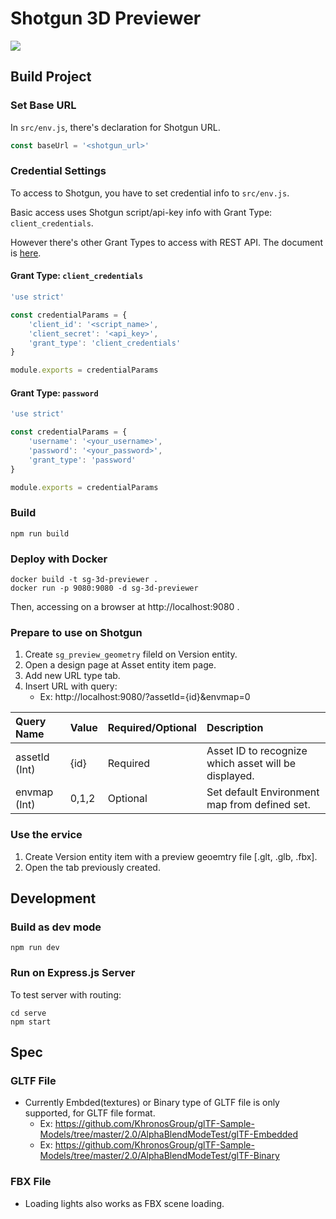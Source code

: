 # Shotgun 3D Previewer

![](docs/../doc/images/sg-3d-previewer.gif)

## Build Project

### Set Base URL

In `src/env.js`, there's declaration for Shotgun URL.

```javascript
const baseUrl = '<shotgun_url>'
```


### Credential Settings

To access to Shotgun, you have to set credential info to `src/env.js`.

Basic access uses Shotgun script/api-key info with Grant Type: `client_credentials`.

However there's other Grant Types to access with REST API. The document is [here](https://developer.shotgunsoftware.com/rest-api/#authentication).


#### Grant Type: `client_credentials`

```javascript
'use strict'

const credentialParams = {
    'client_id': '<script_name>',
    'client_secret': '<api_key>',
    'grant_type': 'client_credentials'
}

module.exports = credentialParams
```

#### Grant Type: `password`

```javascript
'use strict'

const credentialParams = {
    'username': '<your_username>',
    'password': '<your_password>',
    'grant_type': 'password'
}

module.exports = credentialParams
```


### Build

```shell
npm run build
```


### Deploy with Docker

```shell
docker build -t sg-3d-previewer .
docker run -p 9080:9080 -d sg-3d-previewer
```

Then, accessing on a browser at http://localhost:9080 .

### Prepare to use on Shotgun

1. Create `sg_preview_geometry` fileld on Version entity. 
2. Open a design page at Asset entity item page.
3. Add new URL type tab.
4. Insert URL with query:
   * Ex: http://localhost:9080/?assetId={id}&envmap=0

| Query Name   | Value | Required/Optional | Description                                          |
|:-------------|:------|:------------------|:-----------------------------------------------------|
| assetId (Int)| {id}  | Required          | Asset ID to recognize which asset will be displayed. |
| envmap (Int) | 0,1,2 | Optional          | Set default Environment map from defined set.        |


### Use the ervice

1. Create Version entity item with a preview geoemtry file [.glt, .glb, .fbx].
3. Open the tab previously created.


## Development

### Build as dev mode

```shell
npm run dev
```

### Run on Express.js Server

To test server with routing:

```shell
cd serve
npm start
```

## Spec

### GLTF File

* Currently Embded(textures) or Binary type of GLTF file is only supported, for GLTF file format.
  * Ex: https://github.com/KhronosGroup/glTF-Sample-Models/tree/master/2.0/AlphaBlendModeTest/glTF-Embedded
  * Ex: https://github.com/KhronosGroup/glTF-Sample-Models/tree/master/2.0/AlphaBlendModeTest/glTF-Binary

### FBX File

* Loading lights also works as FBX scene loading.
